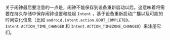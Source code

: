 关于闹钟最后要注意的一点是，闹钟不能保存到设备重新启动以后。这意味着将需要在持久存储中保存闹钟设置和挂起 `Intent` ，基于设备重新启动广播以及可能的时间变化信息（比如 `android.intent.action.BOOT_COMPLETED`、`Intent.ACTION_TIME_CHANGED` 和 `Intent.ACTION_TIMEZONE_CHANGED`）来注册它们。

